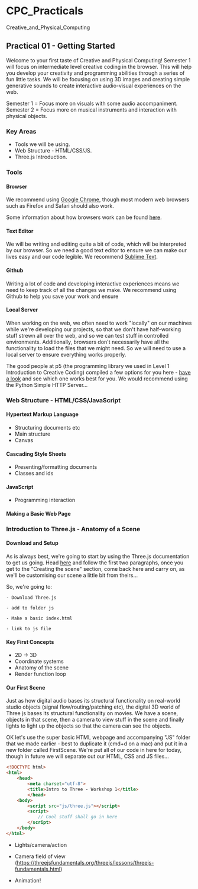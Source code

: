 # CPC_Practicals
 Creative_and_Physical_Computing

## Practical 01 - Getting Started

Welcome to your first taste of Creative and Physical Computing! Semester 1 will focus on intermediate level creative coding in the browser. This will help you develop your creativity and programming abilities through a series of fun little tasks. We will be focusing on using 3D images and creating simple generative sounds to create interactive audio-visual experiences on the web.

Semester 1 = Focus more on visuals with some audio accompaniment.
Semester 2 = Focus more on musical instruments and interaction with physical objects.

### Key Areas

 - Tools we will be using.
 - Web Structure - HTML/CSS/JS.
 - Three.js Introduction.

### Tools

#### Browser

We recommend using [Google Chrome](https://www.google.co.uk/chrome/), though most modern web browsers such as Firefox and Safari should also work.

Some information about how browsers work can be found [here](https://medium.com/@monica1109/how-does-web-browsers-work-c95ad628a509).

#### Text Editor

We will be writing and editing quite a bit of code, which will be interpreted by our browser. So we need a good text editor to ensure we can make our lives easy and our code legible. We recommend [Sublime Text](https://www.sublimetext.com/).


#### Github

Writing a lot of code and developing interactive experiences means we need to keep track of all the changes we make. We recommend using Github to help you save your work and ensure 

#### Local Server

When working on the web, we often need to work "locally" on our machines while we're developing our projects, so that we don't have half-working stuff strewn all over the web, and so we can test stuff in controlled environments. Additionally, browsers don't necessarily have all the functionality to load the files that we might need. So we will need to use a local server to ensure everything works properly.

The good people at p5 (the programming library we used in Level 1 Introduction to Creative Coding) compiled a few options for you here - [have a look](https://github.com/processing/p5.js/wiki/Local-server) and see which one works best for you. We would recommend using the Python Simple HTTP Server...


### Web Structure - HTML/CSS/JavaScript

#### Hypertext Markup Language

- Structuring documents etc
- Main structure
- Canvas

#### Cascading Style Sheets

- Presenting/formatting documents
- Classes and ids

#### JavaScript

- Programming interaction

#### Making a Basic Web Page


### Introduction to Three.js - Anatomy of a Scene

#### Download and Setup

As is always best, we're going to start by using the Three.js documentation to get us going. Head [here](https://threejs.org/docs/#manual/en/introduction/Creating-a-scene) and follow the first two paragraphs, once you get to the "Creating the scene" section, come back here and carry on, as we'll be customising our scene a little bit from theirs...

So, we're going to:

	- Download Three.js

	- add to folder js

	- Make a basic index.html

	- link to js file

#### Key First Concepts

- 2D -> 3D
- Coordinate systems
- Anatomy of the scene
- Render function loop

#### Our First Scene

Just as how digital audio bases its structural functionality on real-world studio objects (signal flow/routing/patching etc), the digital 3D world of Three js bases its structural functionality on movies. We have a scene, objects in that scene, then a camera to view stuff in the scene and finally lights to light up the objects so that the camera can see the objects. 

OK let's use the super basic HTML webpage and accompanying "JS" folder that we made earlier - best to duplicate it (cmd+d on a mac) and put it in a new folder called FirstScene. We're put all of our code in here for today, though in future we will separate out our HTML, CSS and JS files...



```HTML
<!DOCTYPE html>
<html>
	<head>
		<meta charset="utf-8">
		<title>Intro to Three - Workshop 1</title>
		</head>
	<body>
		<script src="js/three.js"></script>
		<script>
			// Cool stuff shall go in here
		</script>
	</body>
</html>
```



- Lights/camera/action

- Camera field of view (https://threejsfundamentals.org/threejs/lessons/threejs-fundamentals.html)
- Animation!